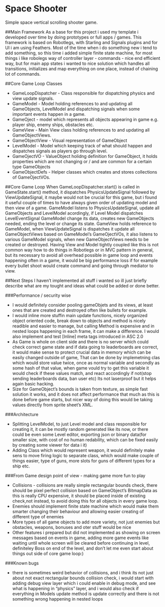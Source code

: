 # Space Shooter
Simple space vertical scrolling shooter game.


##Main Framework
As a base for this project i used my template i developed over time by doing prototypes or full apps / games. This framework is based on Robotlegs, with Starling and Signals plugins and for UI i am using Feathers. Most of the time when i do something new i tend to add something, so this time i added simple finite state machine, for most things i like robolegs way of controller layer - commands - nice end efficient way, but for main app states i wanted to nice solution which handles all transitions, initializes and map everything on one place, instead of chaining lot of commands. 

##Core Game Loop Classes
* GameLoopDispatcher - Class responsible for dispatching physics and view update signals.
* GameModel - Model holding references to and updating all GameObjects, LevelModel and dispatching signals when some important events happen in a game.
* GameOject - model which represents all objects appearing in game e.g. player ship, enemy ships, obstacles etc.
* GameView - Main View class holding references to and updating all GameObjectViews.
* GameObjectView - Visual representation of GameObject
* LevelModel - Model which keeping track of what should happen and dispatches signals as players go through level.
* GameOjectVO - ValueObject holidng definition for GameObject, it holds properties which are not changing or / and are common for a certain type GameObjects
* GameObjectDefs - Helper classes which creates and stores collections of GameOjectVOs.


##Core Game Loop 
When GameLoopDispatcher.start() is called in GameState.start() method, it dispatches PhysicsUpdateSignal followed by ViewUpdateSignal, it maybe would not be crucial for this game, but i found it useful couple of times to have always given order of updating model and then view of a game. 
GameModel listens to PhysicsUpdateSignal, update all GameObjects and LevelModel acordingly, if Level Model dispatches LevelEventSignal GameModel change its data, creates new GameObjects needed, ending the level or change its state.
GameView holds reference to GameModel, when ViewUpdateSignal is dispatches it update all GameObjectViews based on GameModel’s GameOjectVOs, it also listens to various GameModel signals, when new GameObjectViews needs to be created or destroyed. Having View and Model tightly coupled like this is not common way how to do things in Robotlegs or in MVC pattern in general, but its necessary to avoid all overhead possible in game loop and events happening often in a game, it would be big performance loss if for example every bullet shoot would create command and going through mediator to view.


##Next Steps
I haven’t implemented all stuff i wanted so ill just briefly describe what are my tought and ideas what could be added or done better.

###Performance / security wise
* I would definitely consider pooling gameObjets and its views, at least ones that are created and destroyed often like bullets for example.
* I would inline more stuffin main update functions, nicely organized object oriented code, break down to objects and method is nicely readible and easier to manage, but calling Method is expensive and in nested loops happening in each frame, it can make a difference. I would also implement and test [Inline] meta tags introduced in ASC 2.0
* As Game is whole on client side and there is no server which could check correct game state and if data going to leaderboards are correct, it would make sense to protect crucial data in memory which can be easily changed outside of game, That can be done by implemetning clas which would store value twice, once as normal variable and secondly as some hash of that value, when game vould try to get this variable it would check if these values match, and react accordingly if not(stop sending leaderboards data, ban user etc) Its not laserproof but it helps again basic hacking.
* Size for GameObject’s bounds is taken from texture, as simple fast solution it works, and it does not affect performance that much as this is done before game starts, but nicer way of doing this would be taking values directly from sprite sheet’s XML.

###Architecture
* Splitting LevelModel, to just Level model and class responsible for creating it, it can be mostly random generated like its now, or there could be even some Level editor, exporting json or binary data(for smaller size, with cost of no human redability, which can be fixed easily by creating some viewer for data i it)
* Adding Class which would represent weapon, it would definitely make sens to move firing logic to separate class, which would make couple of things easier, type of guns, more slots for guns of different types for a ship etc.

###From Game design point of view - making game more fun to play
* Collisions - collisions are really simple rectangular bounds check, there should be pixel perfect collision based on GameObject’s BitmapData as this is really CPU expensive, it should be placed inside of existing check,not instead, to avoid doing this for all objects in every game loop.
* Enemies should implement finite state machine which would make them smarter changing their behaviour and allowing easier creating of different type of enemies
* More types of all game objects to add more variety, not just enemies but obstacles, weapons, bonuses and oter stuff would be nice
* Other features i prepared but did not implemented as showing on screen messages based on events in game, adding more game events like waiting until whole screen will be cleared before continuing in level, definiteley Boss on end of the level, and don’t let me even start about things out side of core game loop:)

###Known bugs
* there is sometimes weird behavior of collisions, and i think its not just about not exact rectangular bounds collision check, i would start with adding debug view layer which i could enable in debug mode, and see what is happening in “physics” layer, and i would also check if everything in Models update method is update correctly and there is not something wrong happening in nested loops